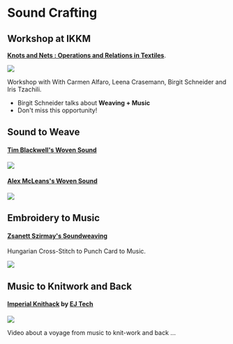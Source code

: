 
# Sound Crafting #


## Workshop at IKKM ##

**[Knots and Nets : Operations and Relations in Textiles](http://ikkm-weimar.de/veranstaltungen/alle/knots-and-nets-operations-and-relations-in-textiles/)**.

![](https://web.archive.org/web/20150126145701/https://pbs.twimg.com/media/B7veNEgIYAA12Qf.png)

Workshop with With Carmen Alfaro, Leena Crasemann, Birgit Schneider and Iris Tzachili.  


* Birgit Schneider talks about **Weaving + Music**
* Don't miss this opportunity!


## Sound to Weave ##

#### [Tim Blackwell's Woven Sound](https://web.archive.org/web/20110722195041/http://igor.gold.ac.uk/~mas01tb/WovenSound/pictures/sax.png) ####

![](http://igor.gold.ac.uk/~mas01tb/WovenSound/pictures/sax.png)  

#### [Alex McLeans's Woven Sound](http://yaxu.org/wovensound/) ####

![](https://web.archive.org/web/20060622055245/http://doc.gold.ac.uk/~ma503am/images/woven_sound/weave1.gif)

#### 
## Embroidery to Music ##

#### [Zsanett Szirmay's Soundweaving](http://soundweaving.mome.hu/de/) ####

Hungarian Cross-Stitch to Punch Card to Music. 

![](https://web.archive.org/web/20150123044510/http://static.dezeen.com/uploads/2015/01/Sound-Weaving-by-Zsanett-Sziarmay_dezeen_SQ01.jpg)
 

## Music to Knitwork and Back ##

#### [Imperial Knithack](http://vimeo.com/106191962) by [EJ Tech](http://ejtech.cc)  ####

![](https://web.archive.org/web/20150126154526/https://pbs.twimg.com/media/B8SXNatIAAAWuZG.jpg)

Video about a voyage from music to knit-work and back ...  




